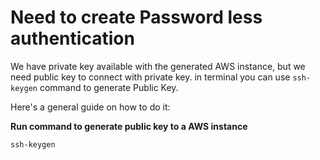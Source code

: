 # Need to create Password less authentication
We have private key available with the generated AWS instance, but we need public key to connect with private key.
in terminal you can use ``ssh-keygen`` command to generate Public Key. 

Here's a general guide on how to do it:

**Run command to generate public key to a AWS instance**

```
ssh-keygen
```
